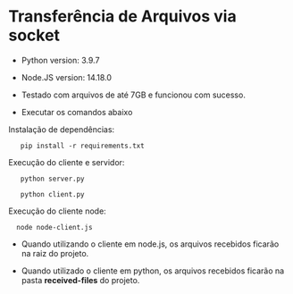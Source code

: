 # Transferência de Arquivos via socket

- Python version: 3.9.7
- Node.JS version: 14.18.0
- Testado com arquivos de até 7GB e funcionou com sucesso.


- Executar os comandos abaixo

Instalação de dependências:

```
   pip install -r requirements.txt
```

Execução do cliente e servidor:

```
   python server.py

   python client.py
```

Execução do cliente node:

```
  node node-client.js
```

- Quando utilizando o cliente em node.js, os arquivos recebidos ficarão na raiz do projeto.

- Quando utilizado o cliente em python, os arquivos recebidos ficarão na pasta <strong>received-files</strong> do projeto.
